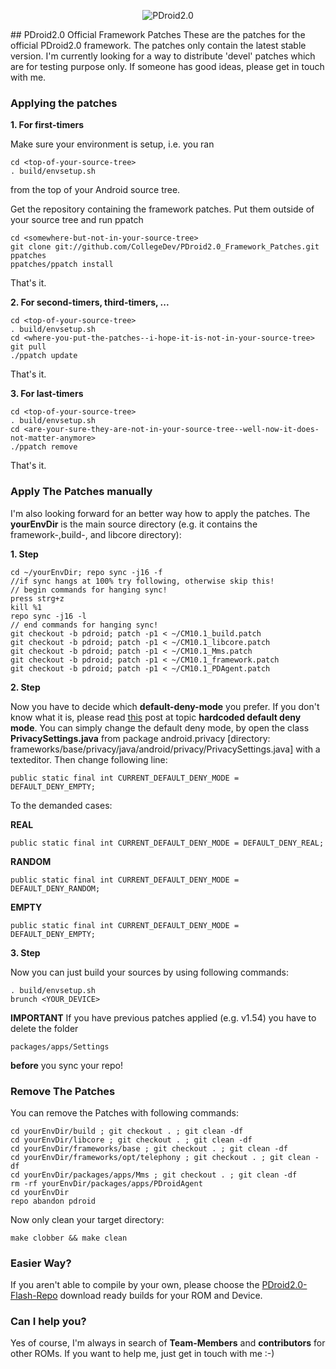 <p align="center">
  <img src="http://www.privilege-car.de/xda/PDroid-banner.png" alt="PDroid2.0"/>
</p>
## PDroid2.0 Official Framework Patches
These are the patches for the official PDroid2.0 framework. The patches only contain the latest stable version. I'm currently looking for a way to distribute 'devel' patches which are for testing purpose only. If someone has good ideas, please get in touch with me.

### Applying the patches
**1. For first-timers**

Make sure your environment is setup, i.e. you ran

	cd <top-of-your-source-tree>
	. build/envsetup.sh

from the top of your Android source tree.

Get the repository containing the framework patches. Put them outside of your source tree and run ppatch

	cd <somewhere-but-not-in-your-source-tree>
	git clone git://github.com/CollegeDev/PDroid2.0_Framework_Patches.git ppatches
	ppatches/ppatch install

That's it.

**2. For second-timers, third-timers, ...** 

	cd <top-of-your-source-tree>
	. build/envsetup.sh
	cd <where-you-put-the-patches--i-hope-it-is-not-in-your-source-tree>
	git pull
	./ppatch update

That's it.

**3. For last-timers**

	cd <top-of-your-source-tree>
	. build/envsetup.sh
	cd <are-your-sure-they-are-not-in-your-source-tree--well-now-it-does-not-matter-anymore>
	./ppatch remove

That's it.


### Apply The Patches manually
I'm also looking forward for an better way how to apply the patches. The **yourEnvDir** is the main source directory (e.g. it contains the framework-,build-, and libcore directory):

**1. Step**	

    cd ~/yourEnvDir; repo sync -j16 -f 
    //if sync hangs at 100% try following, otherwise skip this!
    // begin commands for hanging sync!
    press strg+z
    kill %1
    repo sync -j16 -l
    // end commands for hanging sync!
	git checkout -b pdroid; patch -p1 < ~/CM10.1_build.patch
	git checkout -b pdroid; patch -p1 < ~/CM10.1_libcore.patch
	git checkout -b pdroid; patch -p1 < ~/CM10.1_Mms.patch
	git checkout -b pdroid; patch -p1 < ~/CM10.1_framework.patch
	git checkout -b pdroid; patch -p1 < ~/CM10.1_PDAgent.patch
	
**2. Step**

Now you have to decide which **default-deny-mode** you prefer. If you don't know what it is, please read [this](http://forum.xda-developers.com/showpost.php?p=37742535&postcount=623) post at topic **hardcoded default deny mode**. You can simply change the default deny mode, by open the class **PrivacySettings.java** from package android.privacy [directory: frameworks/base/privacy/java/android/privacy/PrivacySettings.java] with a texteditor. Then change following line:

    public static final int CURRENT_DEFAULT_DENY_MODE = DEFAULT_DENY_EMPTY;

To the demanded cases:

**REAL**

    public static final int CURRENT_DEFAULT_DENY_MODE = DEFAULT_DENY_REAL;
    
**RANDOM**

    public static final int CURRENT_DEFAULT_DENY_MODE = DEFAULT_DENY_RANDOM;
    
**EMPTY**

    public static final int CURRENT_DEFAULT_DENY_MODE = DEFAULT_DENY_EMPTY;

**3. Step**

Now you can just build your sources by using following commands:
   
    . build/envsetup.sh 
    brunch <YOUR_DEVICE>
    
**IMPORTANT**
If you have previous patches applied (e.g. v1.54) you have to delete the folder

    packages/apps/Settings
    
**before** you sync your repo!

### Remove The Patches
You can remove the Patches with following commands:

	cd yourEnvDir/build ; git checkout . ; git clean -df
	cd yourEnvDir/libcore ; git checkout . ; git clean -df
	cd yourEnvDir/frameworks/base ; git checkout . ; git clean -df
	cd yourEnvDir/frameworks/opt/telephony ; git checkout . ; git clean -df
	cd yourEnvDir/packages/apps/Mms ; git checkout . ; git clean -df
	rm -rf yourEnvDir/packages/apps/PDroidAgent
	cd yourEnvDir
	repo abandon pdroid
    
Now only clean your target directory:

	make clobber && make clean

### Easier Way?
If you aren't able to compile by your own, please choose the [PDroid2.0-Flash-Repo](http://forum.xda-developers.com/showpost.php?p=32458186&postcount=2) download ready builds for your ROM and Device.

### Can I help you?
Yes of course, I'm always in search of **Team-Members** and **contributors** for other ROMs. If you want to help me, just get in touch with me :-)
